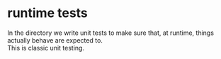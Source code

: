 # runtime tests

In the directory we write unit tests to make sure that, at runtime, things actually behave are expected to.  
This is classic unit testing.
